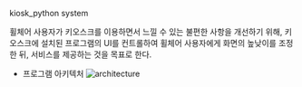 kiosk_python system

휠체어 사용자가 키오스크를 이용하면서 느낄 수 있는 불편한 사항을 개선하기 위해, 키오스크에 설치된 프로그램의 UI를 컨트롤하여 휠체어 사용자에게 화면의 높낮이를 조정한 뒤, 서비스를 제공하는 것을 목표로 한다.

* 프로그램 아키텍처
![architecture](https://user-images.githubusercontent.com/54919484/157037388-717e86e3-b2d9-48ac-8efc-054b32eb2f69.PNG)

